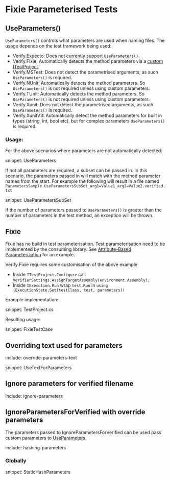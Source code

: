 # Fixie Parameterised Tests


## UseParameters()

`UseParameters()` controls what parameters are used when naming files. The usage depends on the test framework being used:

  * Verify.Expecto: Does not currently support `UseParameters()`.
  * Verify.Fixie: Automatically detects the method parameters via a [custom ITestProject]( docs/parameterised.md#fixie).
  * Verify.MSTest: Does not detect the parametrised arguments, as such `UseParameters()` is required.
  * Verify.NUnit: Automatically detects the method parameters. So `UseParameters()` is not required unless using custom parameters.
  * Verify.TUnit: Automatically detects the method parameters. So `UseParameters()` is not required unless using custom parameters.
  * Verify.Xunit: Does not detect the parametrised arguments, as such `UseParameters()` is required.
  * Verify.XunitV3: Automatically detect the method parameters for built in types (string, int, bool etc), but for complex parameters `UseParameters()` is required.


### Usage:

For the above scenarios where parameters are not automatically detected: 

snippet: UseParameters

If not all parameters are required, a subset can be passed in. In this scenario, the parameters passed in will match with the method parameter names from the start. For example the following will result in a file named `ParametersSample.UseParametersSubSet_arg1=Value1_arg2=Value2.verified.txt`

snippet: UseParametersSubSet

If the number of parameters passed to `UseParameters()` is greater than the number of parameters in the test method, an exception will be thrown.


## Fixie

Fixie has no build in test parameterisation. Test parameterisation need to be implemented by the consuming library. See [Attribute-Based Parameterization](https://github.com/fixie/fixie/wiki/Customizing-the-Test-Project-Lifecycle#recipe-attribute-based-parameterization) for an example.

Verify.Fixie requires some customisation of the above example.

 * Inside `ITestProject.Configure` call `VerifierSettings.AssignTargetAssembly(environment.Assembly);`
 * Inside `IExecution.Run` wrap `test.Run` in `using (ExecutionState.Set(testClass, test, parameters))`

Example implementation:

snippet: TestProject.cs

Resulting usage:

snippet: FixieTestCase


## Overriding text used for parameters

include: override-parameters-text


snippet: UseTextForParameters


## Ignore parameters for verified filename

include: ignore-parameters


## IgnoreParametersForVerified with override parameters

The parameters passed to IgnoreParametersForVerified can be used pass custom parameters to [UseParameters](#UseParameters).


include: hashing-parameters


### Globally

snippet: StaticHashParameters